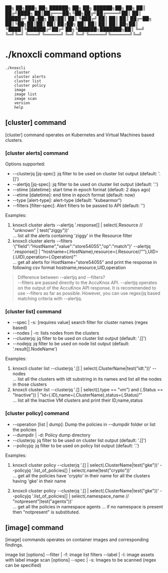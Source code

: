 ██╗  ██╗███╗   ██╗ ██████╗ ██╗  ██╗ ██████╗██╗     ██╗
██║ ██╔╝████╗  ██║██╔═══██╗╚██╗██╔╝██╔════╝██║     ██║
█████╔╝ ██╔██╗ ██║██║   ██║ ╚███╔╝ ██║     ██║     ██║
██╔═██╗ ██║╚██╗██║██║   ██║ ██╔██╗ ██║     ██║     ██║
██║  ██╗██║ ╚████║╚██████╔╝██╔╝ ██╗╚██████╗███████╗██║
╚═╝  ╚═╝╚═╝  ╚═══╝ ╚═════╝ ╚═╝  ╚═╝ ╚═════╝╚══════╝╚═╝
# ./knoxcli command options
```
./knoxcli
	cluster
	cluster alerts
	cluster list
	cluster policy
	image
	image list
	image scan
	version
	help
```
## [cluster] command

[cluster] command operates on Kubernetes and Virtual Machines based clusters.

### [cluster alerts] command

Options supported:
* --clusterjq [jq-spec]: jq filter to be used on cluster list output (default: '.[]')
* --alertjq [jq-spec]: jq filter to be used on cluster list output (default: '.')
* --stime [datetime]: start time in epoch format (default: 2 days ago)
* --etime [datetime]: end time in epoch format (default: now)
* --type [alert-type]: alert-type (default: "kubearmor")
* --filters [filter-spec]: Alert filters to be passed to API (default: '')

Examples:
1. knoxcli cluster alerts --alertjq '.response[] | select(.Resource // "unknown" | test("ziggy"))' <br>
	... list all the alerts containing 'ziggy' in the Resource filter
2. knoxcli cluster alerts --filters '{"field":"HostName","value":"store54055","op":"match"}' --alertjq '.response[] | "hostname=\(.HostName),resource=\(.Resource//""),UID=\(.UID),operation=\(.Operation)"' <br>
	... get all alerts for HostName="store54055" and print the response in following csv format hostname,resource,UID,operation

> Difference between --alertjq and --filters? <br>
> --filters are passed directly to the AccuKnox API. --alertjq operates on the output of the AccuKnox API response. It is recommended to use --filters as far as possible. However, you can use regex/jq based matching criteria with --alertjq.

### [cluster list] command
* --spec | -s: [requires value] search filter for cluster names (regex based)
* --nodes | -n: lists nodes from the clusters
* --clusterjq: jq filter to be used on cluster list output (default: '.[]')
* --nodejq: jq filter to be used on node list output (default: '.result[].NodeName')

Examples:

1. knoxcli cluster list --clusterjq '.[] | select(.ClusterName|test("idt."))' --nodes <br>
	... list all the clusters with idt substring in its names and list all the nodes in those clusters
2. knoxcli cluster list --clusterjq '.[] | select((.type == "vm") and (.Status == "Inactive")) | "id=\(.ID),name=\(.ClusterName),status=\(.Status)"' <br>
	... list all the Inactive VM clusters and print their ID,name,status

### [cluster policy] command
* --operation [list | dump]: Dump the policies in --dumpdir folder or list the policies
* --dumpdir | -d: Policy dump directory
* --clusterjq: jq filter to be used on cluster list output (default: '.[]')
* --policyjq: jq filter to be used on policy list output (default: '.')

Examples:

1. knoxcli cluster policy --clusterjq '.[] | select(.ClusterName|test("gke"))' --policyjq '.list_of_policies[] | select(.name|test("crypto"))' <br>
	... get all the policies have 'crypto' in their name for all the clusters having 'gke' in their name

2. knoxcli cluster policy --clusterjq '.[] | select(.ClusterName|test("gke"))' --policyjq '.list_of_policies[] | select(.namespace_name // "notpresent"|test("agents"))' <br>
	... get all the policies in namespace agents ... if no namespace is present then "notpresent" is substituted.
## [image] command
[image] commands operates on container images and corresponding findings.

image list [options]
      --filter | -f: image list filters
      --label  | -l: image assets with label
image scan [options]
      --spec | -s: Images to be scanned (regex can be specified)
